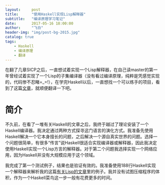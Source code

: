 ```yaml
---
layout:     post
title:      "使用Haskell实现Lisp解释器"
subtitle:   "编译原理学习笔记"
date:       2017-05-16 18:00:00
author:     "飞白"
header-img: "img/post-bg-2015.jpg"
catalog: true
tags:
    - Haskell
    - 编译原理
    - 翻译
---
```


在翻了几章SICP之后，一直想试着实现一个Lisp解释器，在自己读master的第一年曾经试着实现了一个Lisp的子集编译器（没有看过编译原理，纯粹是凭感觉实现的，代码惨不忍睹=_=!），在学完Haskell以后，一直想找一个可以练手的项目，看到了这篇[文章](http://www.defmacro.org/ramblings/lisp-in-haskell.html)，就顺便翻译一下吧。

# 简介

不久前，在看了一堆有关Haskell的文章之后，我终于越过了理论安装了一个Haskell编译器。我决定通过两种方式探寻这门语言的演化方式。我准备先使用Haskell解决一个它本身擅长的问题，之后解决一个源自真实世界的问题。选择一个问题很简单，有很多“传言”说Haskell很适合实现编译器或解释器，因此我决定使用Haskell实现一个Lisp方言的解释器。对于第二个问题我选择实现一个网络应用，因为Haskell并没有大规模应用于这个领域。

我完成了第一个测试例子，结果也是验证有效的。我准备使用188行Haskell实现一个解释器来解析我的这篇[有关Lisp的文章](http://www.defmacro.org/ramblings/lisp.html)里的例子。我并没有试图压缩程序的体积，作为一个Haskell菜鸟这一步一般有花费更多的时间。

